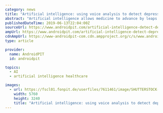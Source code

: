 ```yaml
---
category: news
title: "Artificial intelligence: using voice analysis to detect depression"
abstract: "Artificial intelligence allows medicine to advance by leaps ... The next major step is, of course, to make this technology available to healthcare providers, for example in the form of an app on smartphones. This will make it easier to identify risks ..."
publishedDateTime: 2019-06-13T22:04:00Z
sourceUrl: https://www.androidpit.com/artificial-intelligence-detect-depression-with-voice-analysis
ampUrl: https://www.androidpit.com/artificial-intelligence-detect-depression-with-voice-analysis?amp=true
cdnAmpUrl: https://www-androidpit-com.cdn.ampproject.org/c/s/www.androidpit.com/artificial-intelligence-detect-depression-with-voice-analysis?amp=true
type: article

provider:
  name: AndroidPIT
  id: androidpit

topics:
  - AI
  - artificial intelligence healthcare

images:
  - url: https://fscl01.fonpit.de/userfiles/7611461/image/SHUTTERSTOCK-2019/medicine-technology_06.jpg
    width: 5760
    height: 3240
    title: "Artificial intelligence: using voice analysis to detect depression"
---
```

